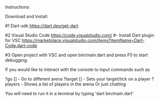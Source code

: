 Instructions:

Download and Install:

#1 Dart-sdk https://dart.dev/get-dart

#2 Visual Studio Code https://code.visualstudio.com/
#- Install Dart plugin for VSC https://marketplace.visualstudio.com/items?itemName=Dart-Code.dart-code

#3 Open project with VSC and open bin/main.dart and press F5 to start debugging. 

If you would like to interact with the console to input commands such as

?go [<name>]        - Go to different arena
?target [<name>]    - Sets your target/tick on a player
?players            - Shows a list of players in the arena
Or just chatting

You will need to run it in a terminal by typing 'dart bin/main.dart'